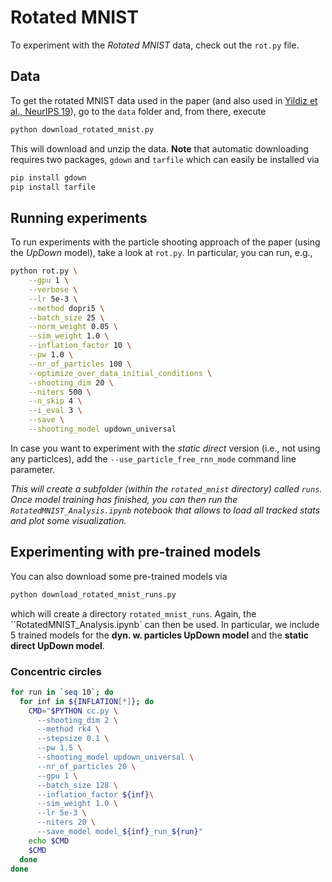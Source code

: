 # Rotated MNIST 

To experiment with the *Rotated MNIST* data, check out the `rot.py` file.

## Data

To get the rotated MNIST data used in the paper (and also used in [Yildiz et al., NeurIPS 19](https://papers.nips.cc/paper/2019/hash/99a401435dcb65c4008d3ad22c8cdad0-Abstract.html)), go to the `data` folder and, from there, execute 

```bash
python download_rotated_mnist.py
```

This will download and unzip the data. **Note** that automatic downloading requires two packages, `gdown` and `tarfile` which can easily be installed via

```bash
pip install gdown
pip install tarfile
```

## Running experiments

To run experiments with the particle shooting approach of the paper (using the *UpDown* model), take a look at `rot.py`. In particular, you can run, e.g.,

```bash
python rot.py \
    --gpu 1 \
    --verbose \
    --lr 5e-3 \
    --method dopri5 \
    --batch_size 25 \
    --norm_weight 0.05 \
    --sim_weight 1.0 \
    --inflation_factor 10 \
    --pw 1.0 \
    --nr_of_particles 100 \
    --optimize_over_data_initial_conditions \
    --shooting_dim 20 \
    --niters 500 \
    --n_skip 4 \
    --i_eval 3 \
    --save \
    --shooting_model updown_universal
```

In case you want to experiment with the *static direct* version (i.e., not using any particlces), add the `--use_particle_free_rnn_mode` command line parameter.

*This will create a subfolder (within the `rotated_mnist` directory) called `runs`. Once model training has finished, you can then run the `RotatedMNIST_Analysis.ipynb` notebook that allows to load all tracked stats and plot some visualization.*

## Experimenting with pre-trained models

You can also download some pre-trained models via 

```bash
python download_rotated_mnist_runs.py
```

which will create a directory `rotated_mnist_runs`. Again, the ``RotatedMNIST_Analysis.ipynb` can then be used. In particular, we include 5 trained models for the **dyn. w. particles UpDown model** and the **static direct UpDown model**. 

### Concentric circles

```bash
for run in `seq 10`; do
  for inf in ${INFLATION[*]}; do
    CMD="$PYTHON cc.py \
      --shooting_dim 2 \
      --method rk4 \
      --stepsize 0.1 \
      --pw 1.5 \
      --shooting_model updown_universal \
      --nr_of_particles 20 \
      --gpu 1 \
      --batch_size 128 \
      --inflation_factor ${inf}\
      --sim_weight 1.0 \
      --lr 5e-3 \
      --niters 20 \
      --save_model model_${inf}_run_${run}"
    echo $CMD
    $CMD
  done
done
```


